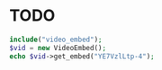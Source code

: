 # TODO

```php
include("video_embed");
$vid = new VideoEmbed();
echo $vid->get_embed("YE7VzlLtp-4");
```